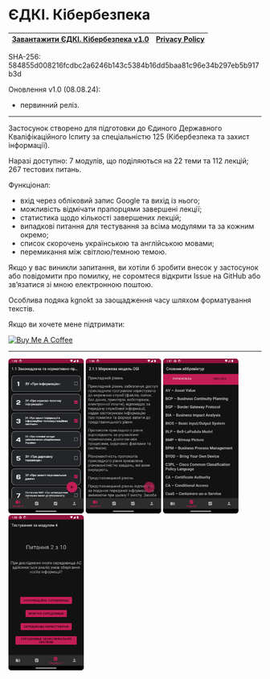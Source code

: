 # ЄДКІ. Кібербезпека

| [Завантажити ЄДКІ. Кібербезпека v1.0](https://github.com/ArchExalt/edki-cybersecurity-android/releases/tag/stable) | [Privacy Policy](https://archexalt.github.io/edki-cybersecurity-android/) |
| --- | --- |

SHA-256: 584855d008216fcdbc2a6246b143c5384b16dd5baa81c96e34b297eb5b917b3d

Оновлення v1.0 (08.08.24):

- первинний реліз.

---

Застосунок створено для підготовки до Єдиного Державного Кваліфікаційного Іспиту за спеціальністю 125 (Кібербезпека та захист інформації).

Наразі доступно: 7 модулів, що поділяються на 22 теми та 112 лекцій; 267 тестових питань.

Функціонал:
- вхід через обліковий запис Google та вихід із нього;
- можливість відмічати прапорцями завершені лекції;
- статистика щодо кількості завершених лекцій;
- випадкові питання для тестування за всіма модулями та за кожним окремо;
- список скорочень українською та англійською мовами;
- перемикання між світлою/темною темою.

Якщо у вас виникли запитання, ви хотіли б зробити внесок у застосунок або повідомити про помилку, не соромтеся відкрити Issue на GitHub або зв’язатися зі мною електронною поштою.

Особлива подяка kgnokt за заощадження часу шляхом форматування текстів.

Якщо ви хочете мене підтримати:

<a href="https://www.buymeacoffee.com/archexalt" target="_blank"><img src="https://cdn.buymeacoffee.com/buttons/v2/arial-red.png" alt="Buy Me A Coffee" style="height: 60px !important;width: 217px !important;" ></a>

---

<img width="150px" src="./screenshot1.png" alt="screenshot1.png" /> <img width="150px" src="./screenshot2.png" alt="screenshot2.png" /> <img width="150px" src="./screenshot3.png" alt="screenshot3.png" /> <img width="150px" src="./screenshot4.png" alt="screenshot4.png" />

